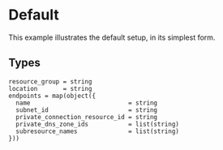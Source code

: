 # Default

This example illustrates the default setup, in its simplest form.

## Types

```hcl
resource_group = string
location       = string
endpoints = map(object({
  name                           = string
  subnet_id                      = string
  private_connection_resource_id = string
  private_dns_zone_ids           = list(string)
  subresource_names              = list(string)
}))
```
